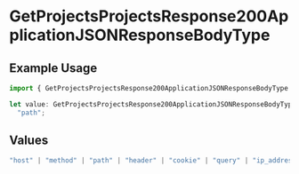 # GetProjectsProjectsResponse200ApplicationJSONResponseBodyType

## Example Usage

```typescript
import { GetProjectsProjectsResponse200ApplicationJSONResponseBodyType } from "@simplesagar/vercel/models/getprojectsop.js";

let value: GetProjectsProjectsResponse200ApplicationJSONResponseBodyType =
  "path";
```

## Values

```typescript
"host" | "method" | "path" | "header" | "cookie" | "query" | "ip_address" | "protocol" | "scheme" | "environment" | "region"
```
